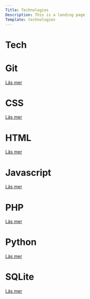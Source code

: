 ```yaml
---
Title: Technologies
Description: This is a landing page
Template: technologies
---
```


# Tech

<div class="box box1">
    <h1>Git</h1>
    <a href="%base_url%?technology/git">Läs mer</a>
</div>
<div class="box box2">
    <h1>CSS</h1>
    <a href="%base_url%?technology/css">Läs mer</a>
</div>
<div class="box box3">
    <h1>HTML</h1>
    <a href="%base_url%?technology/html">Läs mer</a>
</div>
<div class="box box4">
    <h1>Javascript</h1>
    <a href="%base_url%?technology/javascript">Läs mer</a>
</div>
<div class="box box5">
    <h1>PHP</h1>
    <a href="%base_url%?technology/php">Läs mer</a>
</div>
<div class="box box6">
    <h1>Python</h1>
    <a href="%base_url%?technology/python">Läs mer</a>
</div>
<div class="box box7">
    <h1>SQLite</h1>
    <a href="%base_url%?technology/sqlite">Läs mer</a>
</div>
